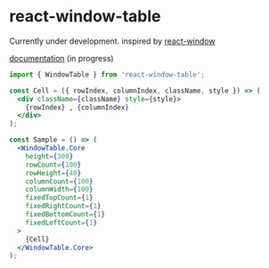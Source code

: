 # react-window-table

Currently under development. inspired by [react-window](https://github.com/bvaughn/react-window)

[documentation](https://bluewings.github.io/react-window-table/) (in progress)


```jsx
import { WindowTable } from 'react-window-table';

const Cell = ({ rowIndex, columnIndex, className, style }) => (
  <div className={className} style={style}>
    {rowIndex} , {columnIndex}
  </div>
);

const Sample = () => (
  <WindowTable.Core
    height={300}
    rowCount={100}
    rowHeight={40}
    columnCount={100}
    columnWidth={100}
    fixedTopCount={1}
    fixedRightCount={1}
    fixedBottomCount={1}
    fixedLeftCount={1}
  >
    {Cell}
  </WindowTable.Core>
);
```
